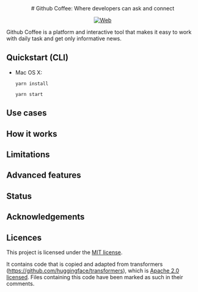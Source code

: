 <div align="center">
# Github Coffee: Where developers can ask and connect

[![Web](https://img.shields.io/badge/Demo-Gradio-brightgreen)](https://2023-reactjs-with-redux.vercel.app/)

</div>

Github Coffee is a platform and interactive tool that makes it easy to work with daily task and get only informative news.

## Quickstart (CLI)

- Mac OS X:

  ```
  yarn install
  ```

  ```
  yarn start
  ```

## Use cases

## How it works

## Limitations

## Advanced features

## Status

## Acknowledgements

## Licences

This project is licensed under the [MIT license](LICENSE).

It contains code that is copied and adapted from transformers (<https://github.com/huggingface/transformers>),
which is [Apache 2.0 licensed](http://www.apache.org/licenses/LICENSE-2.0). Files containing this code have
been marked as such in their comments.

